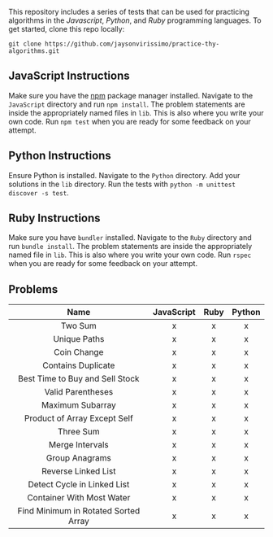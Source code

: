 This repository includes a series of tests that can be used for practicing algorithms in the _Javascript_, _Python_, and _Ruby_ programming languages.
To get started, clone this repo locally:
```
git clone https://github.com/jaysonvirissimo/practice-thy-algorithms.git
```

## JavaScript Instructions
Make sure you have the [npm](https://www.npmjs.com/) package manager installed.
Navigate to the `JavaScript` directory and run `npm install`.
The problem statements are inside the appropriately named files in `lib`.
This is also where you write your own code.
Run `npm test` when you are ready for some feedback on your attempt.

## Python Instructions
Ensure Python is installed.
Navigate to the `Python` directory.
Add your solutions in the `lib` directory.
Run the tests with `python -m unittest discover -s test`.

## Ruby Instructions
Make sure you have `bundler` installed.
Navigate to the `Ruby` directory and run `bundle install`.
The problem statements are inside the appropriately named file in `lib`.
This is also where you write your own code.
Run `rspec` when you are ready for some feedback on your attempt.

## Problems
| Name                            | JavaScript | Ruby | Python |
|:-------------------------------:|:----------:|:----:|:------:|
| Two Sum                         | x          | x    | x      |
| Unique Paths                    | x          | x    | x      |
| Coin Change                     | x          | x    | x      |
| Contains Duplicate              | x          | x    | x      |
| Best Time to Buy and Sell Stock | x          | x    | x      |
| Valid Parentheses               | x          | x    | x      |
| Maximum Subarray                | x          | x    | x      |
| Product of Array Except Self    | x          | x    | x      |
| Three Sum                       | x          | x    | x      |
| Merge Intervals                 | x          | x    | x      |
| Group Anagrams                  | x          | x    | x      |
| Reverse Linked List             | x          | x    | x      |
| Detect Cycle in Linked List     | x          | x    | x      |
| Container With Most Water       | x          | x    | x      |
| Find Minimum in Rotated Sorted Array | x          | x    | x      |
